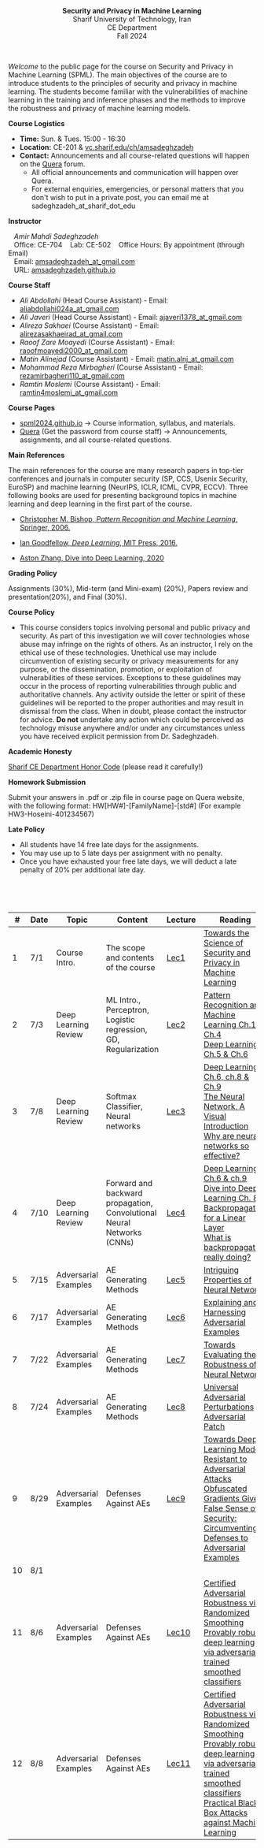 <center><b>Security and Privacy in Machine Learning</b></center>
<center>Sharif University of Technology, Iran</center>
<center>CE Department</center>
<center>Fall 2024</center>


&nbsp;&nbsp;&nbsp;


_Welcome_ to the public page for the course on Security and Privacy in Machine Learning (SPML). The main objectives of the course are to introduce students to the principles of security and privacy in machine learning. The students become familiar with the vulnerabilities of machine learning in the training and inference phases and the methods to improve the robustness and privacy of machine learning models.



**Course Logistics**

   * **Time:** Sun. & Tues. 15:00 - 16:30
   * **Location:** CE-201 & [vc.sharif.edu/ch/amsadeghzadeh](https://vc.sharif.edu/ch/amsadeghzadeh)
   * **Contact:** Announcements and all course-related questions will happen on the [Quera](https://quera.org/course/add_to_course/course/18760/) forum. 
     * All official announcements and communication will happen over Quera.
     * For external enquiries, emergencies, or personal matters that you don't wish to put in a private post, you can email me at sadeghzadeh_at_sharif_dot_edu



**Instructor**

&nbsp;&nbsp;&nbsp;_Amir Mahdi Sadeghzadeh_  
&nbsp;&nbsp;&nbsp;Office: CE-704
&nbsp;&nbsp;&nbsp;Lab: CE-502
&nbsp;&nbsp;&nbsp;Office Hours: By appointment (through Email)  
&nbsp;&nbsp;&nbsp;Email: [amsadeghzadeh_at_gmail.com](mailto:amsadeghzadeh@gmail.com)  
&nbsp;&nbsp;&nbsp;URL: [amsadeghzadeh.github.io](https://amsadeghzadeh.github.io)  



**Course Staff**

* _Ali Abdollahi_ (Head Course Assistant) - Email: [aliabdollahi024a_at_gmail.com](mailto:aliabdollahi024a@gmail.com)
* _Ali Javeri_ (Head Course Assistant) - Email: [ajaveri1378_at_gmail.com](mailto:ajaveri1378@gmail.com)
* _Alireza Sakhaei_ (Course Assistant) - Email: [alirezasakhaeirad_at_gmail.com](mailto:alirezasakhaeirad@gmail.com)
*  _Raoof Zare Moayedi_ (Course Assistant) - Email: [raoofmoayedi2000_at_gmail.com](mailto:raoofmoayedi2000@gmail.com)
*  _Matin Alinejad_ (Course Assistant) - Email: [matin.alnj_at_gmail.com](mailto:matin.alnj@gmail.com)
* _Mohammad Reza Mirbagheri_ (Course Assistant) - Email: [rezamirbagheri110_at_gmail.com](mailto:rezamirbagheri110@gmail.com)
* _Ramtin Moslemi_ (Course Assistant)  - Email: [ramtin4moslemi_at_gmail.com](mailto:ramtin4moslemi@gmail.com)





**Course Pages** 

* [spml2024.github.io](spml2024.github.io) -> Course information, syllabus, and materials.
* [Quera](https://quera.org/course/add_to_course/course/18760/) (Get the password from course staff) -> Announcements, assignments, and all course-related questions.



**Main References** 

The main references for the course are many research papers in top-tier conferences and journals in computer security (SP, CCS, Usenix Security, EuroSP) and machine learning (NeurIPS, ICLR, ICML, CVPR, ECCV). Three following books are used for presenting background topics in machine learning and deep learning in
the first part of the course.

-   [Christopher M. Bishop, *Pattern Recognition and Machine Learning*,
    Springer,
    2006.](http://users.isr.ist.utl.pt/~wurmd/Livros/school/Bishop%20-%20Pattern%20Recognition%20And%20Machine%20Learning%20-%20Springer%20%202006.pdf)

-   [Ian Goodfellow, *Deep Learning*, MIT Press,
    2016.](https://www.deeplearningbook.org/)

-   [Aston Zhang, Dive into Deep Learning, 2020 ](http://d2l.ai/)



**Grading Policy**

Assignments (30%), Mid-term (and Mini-exam) (20%), Papers review and presentation(20%), and Final (30%).



**Course Policy**

-   This course considers topics involving personal and public privacy
    and security. As part of this investigation we will cover
    technologies whose abuse may infringe on the rights of others. As an
    instructor, I rely on the ethical use of these technologies.
    Unethical use may include circumvention of existing security or
    privacy measurements for any purpose, or the dissemination,
    promotion, or exploitation of vulnerabilities of these services.
    Exceptions to these guidelines may occur in the process of reporting
    vulnerabilities through public and authoritative channels. Any
    activity outside the letter or spirit of these guidelines will be
    reported to the proper authorities and may result in dismissal from
    the class. When in doubt, please contact the instructor for advice. **Do not**
    undertake any action which could be perceived as technology misuse
    anywhere and/or under any circumstances unless you have received
    explicit permission from Dr. Sadeghzadeh.



**Academic Honesty** 

[Sharif CE Department Honor Code](https://wiki.ce.sharif.edu/%D8%A2%DB%8C%DB%8C%D9%86_%D9%86%D8%A7%D9%85%D9%87/%D8%A2%D8%AF%D8%A7%D8%A8_%D9%86%D8%A7%D9%85%D9%87_%D8%A7%D9%86%D8%AC%D8%A7%D9%85_%D8%AA%D9%85%D8%B1%DB%8C%D9%86_%D9%87%D8%A7%DB%8C_%D8%AF%D8%B1%D8%B3%DB%8C) (please read it carefully!)



**Homework Submission**

Submit your answers in .pdf or .zip file in course page on Quera website, with the following format:
HW[HW#]-[FamilyName]-[std#] (For example HW3-Hoseini-401234567)



**Late Policy**

* All students have 14 free late days for the assignments.
* You may use up to 5 late days per assignment with no penalty.
* Once you have exhausted your free late days, we will deduct a late penalty of 20% per additional late day.


&nbsp;&nbsp;&nbsp;

&nbsp;&nbsp;&nbsp;


| # | Date  | Topic             | Content                                    | Lecture | Reading                                                                                                                                                                                                                                                                               | HWs |
|---|-------|-------------------|--------------------------------------------|---------|---------------------------------------------------------------------------------------------------------------------------------------------------------------------------------------------------------------------------------------------------------------------------------------|-----|
| 1 | 7/1 | Course Intro.     | The scope and contents of the course       | [Lec1](https://github.com/spml2024/spml2024.github.io/raw/main/Lectures/Lec1.pdf)    | [Towards the Science of Security and Privacy in Machine Learning](https://arxiv.org/abs/1611.03814)                                                                                                                                                                           |     |
| 2 | 7/3 | Deep Learning Review     | ML Intro., Perceptron, Logistic regression, GD, Regularization       | [Lec2](https://github.com/spml2024/spml2024.github.io/raw/main/Lectures/Lec2.pdf)    | [Pattern Recognition and Machine Learning Ch.1 & Ch.4](http://users.isr.ist.utl.pt/~wurmd/Livros/school/Bishop\%20-\%20Pattern\%20Recognition\%20And\%20Machine\%20Learning\%20-\%20Springer\%20\%202006.pdf) <br> [Deep Learning Ch.5 & Ch.6](https://www.deeplearningbook.org/)                                                                                                                                                                          |     |
| 3 | 7/8 | Deep Learning Review     |   Softmax Classifier, Neural networks          | [Lec3](https://github.com/spml2024/spml2024.github.io/raw/main/Lectures/Lec3.pdf)    |  [Deep Learning Ch.6, ch.8 & Ch.9](https://www.deeplearningbook.org/)  <br> [The Neural Network, A Visual Introduction](https://www.youtube.com/watch?v=UOvPeC8WOt8&t=20s) <br> [Why are neural networks so effective?](https://www.youtube.com/watch?v=-at7SLoVK_I&t=732s)                                                                                                                                                                         |     |
| 4 | 7/10 | Deep Learning Review     | Forward and backward propagation, Convolutional Neural Networks (CNNs)         | [Lec4](https://github.com/spml2024/spml2024.github.io/raw/main/Lectures/Lec4.pdf)    | [Deep Learning Ch.6 & ch.9](https://www.deeplearningbook.org/)   <br> [Dive into Deep Learning Ch. 8](http://d2l.ai/) <br> [Backpropagation for a Linear Layer](https://web.eecs.umich.edu/~justincj/teaching/eecs442/notes/linear-backprop.html)    <br> [What is backpropagation really doing?](https://www.youtube.com/playlist?list=PLZHQObOWTQDNU6R1_67000Dx_ZCJB-3pi)                                                                                                                                                                         |     |
| 5 | 7/15  | Adversarial Examples             | AE Generating Methods                      | [Lec5](https://github.com/spml2024/spml2024.github.io/raw/main/Lectures/Lec5.pdf)   | [Intriguing Properties of Neural Networks](https://arxiv.org/abs/1312.6199) |     |
| 6 | 7/17  | Adversarial Examples             | AE Generating Methods                              | [Lec6](https://github.com/spml2024/spml2024.github.io/raw/main/Lectures/Lec6.pdf)   |  [Explaining and Harnessing Adversarial Examples](https://arxiv.org/abs/1412.6572)                  |     |
| 7 | 7/22 | Adversarial Examples             |      AE Generating Methods                  | [Lec7](https://github.com/spml2024/spml2024.github.io/raw/main/Lectures/Lec7.pdf)   |   [Towards Evaluating the Robustness of Neural Networks](https://arxiv.org/abs/1608.04644)                                                           |    |
| 8 | 7/24 | Adversarial Examples             |      AE Generating Methods                  | [Lec8](https://github.com/spml2024/spml2024.github.io/raw/main/Lectures/Lec8.pdf)   |   [Universal Adversarial Perturbations](https://arxiv.org/abs/1610.08401) <br> [Adversarial Patch](https://arxiv.org/abs/1712.09665)                                                             |    |
| 9 | 8/29 | Adversarial Examples             |      Defenses Against AEs                 | [Lec9](https://github.com/spml2024/spml2024.github.io/raw/main/Lectures/Lec9.pdf)   |    [Towards Deep Learning Models Resistant to Adversarial Attacks](https://arxiv.org/abs/1706.06083) <br> [Obfuscated Gradients Give a False Sense of Security: Circumventing Defenses to Adversarial Examples](http://proceedings.mlr.press/v80/athalye18a/athalye18a.pdf)                                                               |    |
| 10 | 8/1 |           |                    |   |                                                            |    | 
| 11 | 8/6 | Adversarial Examples             |      Defenses Against AEs             | [Lec10](https://github.com/spml2024/spml2024.github.io/raw/main/Lectures/Lec10.pdf)   |  [Certified Adversarial Robustness via Randomized Smoothing](https://arxiv.org/pdf/1902.02918) <br> [Provably robust deep learning via adversarially trained smoothed classifiers](https://proceedings.neurips.cc/paper/2019/file/3a24b25a7b092a252166a1641ae953e7-Paper.pdf)                                                            |    |
| 12 | 8/8 | Adversarial Examples             |      Defenses Against AEs                  | [Lec11](https://github.com/spml2024/spml2024.github.io/raw/main/Lectures/Lec11.pdf)   |   [Certified Adversarial Robustness via Randomized Smoothing](https://arxiv.org/pdf/1902.02918) <br> [Provably robust deep learning via adversarially trained smoothed classifiers](https://proceedings.neurips.cc/paper/2019/file/3a24b25a7b092a252166a1641ae953e7-Paper.pdf) <be> [Practical Black-Box Attacks against Machine Learning](https://www.cs.purdue.edu/homes/bb/2020-fall-cs590bb/docs/at/attacks-against-machine-learning.pdf)                                                          |    |

